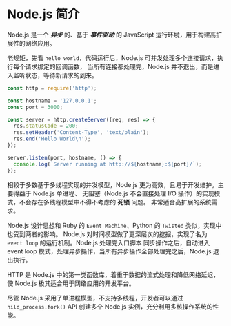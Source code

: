 # Node.js 简介

Node.js 是一个 **_异步_** 的、基于 **_事件驱动_** 的 JavaScript 运行环境，用于构建高扩展性的网络应用。

老规矩，先看 `hello world`，代码运行后，Node.js 可并发处理多个连接请求，执行每个请求绑定的回调函数，
当所有连接都处理完，Node.js 并不退出，而是进入监听状态，等待新请求的到来。

```js
const http = require('http');

const hostname = '127.0.0.1';
const port = 3000;

const server = http.createServer((req, res) => {
  res.statusCode = 200;
  res.setHeader('Content-Type', 'text/plain');
  res.end('Hello World\n');
});

server.listen(port, hostname, () => {
  console.log(`Server running at http://${hostname}:${port}/`);
});
```

相较于多数基于多线程实现的并发模型，Node.js 更为高效，且易于开发维护。主要得益于 Node.js 单进程、
无阻塞（Node.js 不会直接处理 I/O 操作）的实现模式，不会存在多线程模型中不得不考虑的 **死锁** 问题。
非常适合高扩展的系统需求。

Node.js 设计思想和 Ruby 的 `Event Machine`、Python 的 `Twisted` 类似，实现中也受到两者的影响。
Node.js 对时间模型做了更深层次的挖掘，实现了名为 `event loop` 的运行机制。Node.js 处理完入口脚本
同步操作之后，自动进入 event loop 模式，处理异步操作，当所有异步操作全部处理完之后，Node.js 
退出执行。

HTTP 是 Node.js 中的第一类函数库，着重于数据的流式处理和降低网络延迟，使 Node.js 极其适合用于网络应用的开发平台。

尽管 Node.js 采用了单进程模型，不支持多线程，开发者可以通过 `hild_process.fork()` API 创建多个 Node.js 
实例，充分利用多核操作系统的性能。

